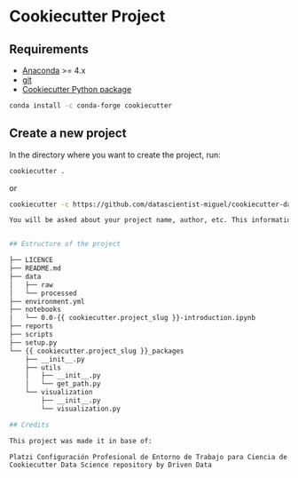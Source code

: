 # Cookiecutter Project

## Requirements

- [Anaconda](https://www.anaconda.com/download/) >= 4.x
- [git](https://git-scm.com/)
- [Cookiecutter Python package](http://cookiecutter.readthedocs.org/en/latest/installation.html)

``` bash
conda install -c conda-forge cookiecutter
```

## Create a new project

In the directory where you want to create the project, run:

```bash
cookiecutter .
```

or

```bash
cookiecutter -c https://github.com/datascientist-miguel/cookiecutter-data-science

You will be asked about your project name, author, etc. This information will be used to create the project.


## Estructure of the project

├── LICENCE
├── README.md
├── data
│   ├── raw
│   └── processed
├── environment.yml
├── notebooks
│   └── 0.0-{{ cookiecutter.project_slug }}-introduction.ipynb
├── reports
├── scripts
├── setup.py
└── {{ cookiecutter.project_slug }}_packages
    ├── __init__.py
    ├── utils
    │   ├── __init__.py
    │   └── get_path.py
    └── visualization
        ├── __init__.py
        └── visualization.py

## Credits

This project was made it in base of:

Platzi Configuración Profesional de Entorno de Trabajo para Ciencia de Datos course by Jesús Vélez Santiago
Cookiecutter Data Science repository by Driven Data